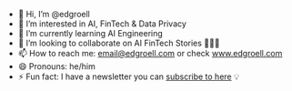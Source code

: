 - 👋 Hi, I’m @edgroell
- 👀 I’m interested in AI, FinTech & Data Privacy
- 🌱 I’m currently learning AI Engineering
- 💞️ I’m looking to collaborate on AI FinTech Stories 🧠💶🚀
- 📫 How to reach me: email@edgroell.com or check www.edgroell.com
- 😄 Pronouns: he/him
- ⚡ Fun fact: I have a newsletter you can <a href="https://www.linkedin.com/build-relation/newsletter-follow?entityUrn=7328509147346341889">subscribe to here</a> 💡

<!---
edgroell/edgroell is a ✨ special ✨ repository because its `README.md` (this file) appears on your GitHub profile.
You can click the Preview link to take a look at your changes.
--->
